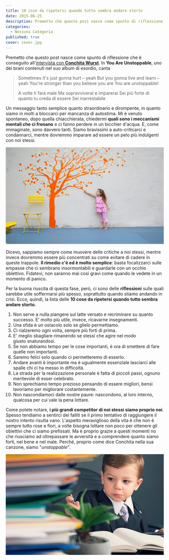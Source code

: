 ```yaml
---
title: 10 cose da ripetersi quando tutto sembra andare storto
date: 2015-06-25
description: Premetto che questo post nasce come spunto di riflessione che è conseguito all'[intervista con Conchita Wurst. In "You Are Unstoppable", uno dei brani contenuti nel suo album di esordio, canta
categories:
  - Nessuna Categoria
published: true
cover: cover.jpg
---
```

Premetto che questo post nasce come spunto di riflessione che è conseguito all'[intervista con **Conchita Wurst**](https://www.tramusicaeparole.com/conchita-wurst-il-mio-obiettivo-e-essere-felice/). In **You Are Unstoppable**, uno dei brani contenuti nel suo album di esordio, canta

> Sometimes it's just gonna hurt – yeah But you gonna live and learn – yeah You're stronger than you believe you are You are unstoppable!
>
> A volte ti farà male Ma sopravviverai e imparerai Sei più forte di quanto tu creda di essere Sei inarrestabile

Un messaggio tanto semplice quanto straordinario e dirompente, in quanto siamo in molti a bloccarci per mancanza di autostima. Mi è venuto spontaneo, dopo quella chiacchierata, chiedermi **quali sono i meccanismi mentali che ci frenano** e ci fanno perdere in un bicchier d'acqua. E, come immaginate, sono davvero tanti. Siamo bravissimi a auto-criticarci e condannarci, mentre dovremmo imparare ad essere un pelo più indulgenti con noi stessi.

![Bambina](./Claudia-Falzone-Bambina-E-Albero.jpg)

Dicevo, sappiamo sempre come muovere delle critiche a noi stessi, mentre invece dovremmo essere più concentrati su come evitare di cadere in queste trappole. **Il rimedio c'è ed è molto semplice**: basta focalizzarci sulle empasse che ci sembrano insormontabili e guardarle con un occhio obiettivo. Fidatevi, non saranno mai così gravi come quando le vedete in un momento di panico.

Per la buona riuscita di questa fase, però, ci sono delle **riflessioni** sulle quali sarebbe utile soffermarsi più spesso, soprattutto quando stiamo andando in crisi. Ecco, quindi, la lista delle **10 cose da ripetersi quando tutto sembra andare storto.**

1. Non serve a nulla piangere sul latte versato e recriminare su quanto successo. E' molto più utile, invece, ricavarne insegnamenti.
2. Una sfida è un ostacolo solo se glielo permettiamo.
3. Ci rialzeremo ogni volta, sempre più forti di prima.
4. E' meglio sbagliare rimanendo se stessi che agire nel modo giusto snaturandosi.
5. Se non abbiamo tempo per le cose importanti, è ora di smettere di fare quelle non importanti.
6. Saremo felici solo quando ci permetteremo di esserlo.
7. Andare avanti è importante ma è ugualmente essenziale lasciarci alle spalle chi ci ha messo in difficoltà.
8. La strada per la realizzazione personale è fatta di piccoli passi, ognuno meritevole di esser celebrato.
9. Non sprechiamo tempo prezioso pensando di essere migliori, bensì lavoriamo per migliorare costantemente.
10. Non nascondiamoci dalle nostre paure: nascondono, al loro interno, qualcosa per cui vale la pena lottare.

Come potete notare, **i più grandi competitor di noi stessi siamo proprio noi**. Spesso tendiamo a sentirci dei falliti se il primo tentativo di raggiungere il nostro intento risulta vano. L'aspetto meraviglioso della vita è che non è sempre tutto rose e fiori, a volte bisogna lottare non poco per ottenere gli obiettivi che ci siamo prefissati. Ma è proprio grazie a questi momenti no che riusciamo ad oltrepassare le avversità e a comprendere quanto siamo forti, nel bene e nel male. Perché, proprio come dice Conchita nella sua canzone, siamo "_unstoppable_".

![Bambino](./Claudia-Falzone-bambino-al-lavoro.jpg)
